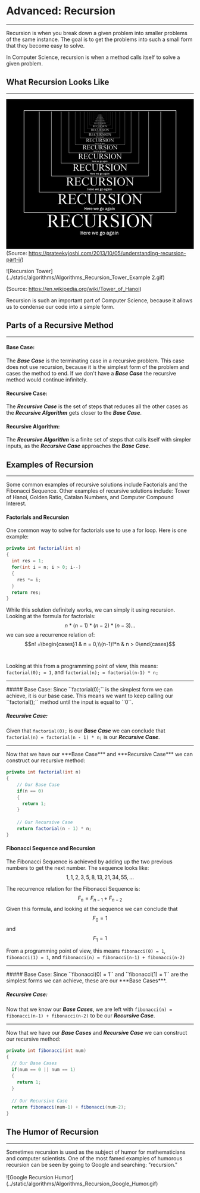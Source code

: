 # Advanced: Recursion
<hr>
Recursion is when you break down a given problem into smaller problems of the same instance. The goal is to get the problems into such a small form that they become easy to solve. 

In Computer Science, recursion is when a method calls itself to solve a given problem.

## What Recursion Looks Like
<hr>

![Recursion Example](../static/algorithms/Algorithms_Recursion_Example.jpg)
(Source: https://prateekvjoshi.com/2013/10/05/understanding-recursion-part-i/)

![Recursion Tower](../static/algorithms/Algorithms_Recursion_Tower_Example 2.gif)

(Source: https://en.wikipedia.org/wiki/Tower_of_Hanoi)

Recursion is such an important part of Computer Science, because it allows us to condense our code into a simple form.

## Parts of a Recursive Method
<hr>

#### Base Case:
The ***Base Case*** is the terminating case in a recursive problem. This case does not use recursion, because it is the simplest form of the problem and cases the method to end. If we don't have a ***Base Case*** the recursive method would continue infinitely. 

#### Recursive Case:
The ***Recursive Case*** is the set of steps that reduces all the other cases as the ***Recursive Algorithm*** gets closer to the ***Base Case***.

#### Recursive Algorithm:
The ***Recursive Algorithm*** is a finite set of steps that calls itself with simpler inputs, as the ***Recursive Case*** approaches the ***Base Case***.

## Examples of Recursion
<hr>
Some common examples of recursive solutions include Factorials and the Fibonacci Sequence. Other examples of recursive solutions include: Tower of Hanoi, Golden Ratio, Catalan Numbers, and Computer Compound Interest.

#### Factorials and Recursion
One common way to solve for factorials use to use a for loop.
Here is one example:

```Java
private int factorial(int n)
{
  int res = 1;
  for(int i = n; i > 0; i--)
  {
    res *= i;
  }
  return res;
}
```
While this solution definitely works, we can simply it using recursion.
Looking at the formula for factorials: $$n*(n-1)*(n-2)*(n-3)...$$
we can see a recurrence relation of: $$n! =\begin{cases}1 & n = 0,\\(n-1)!*n & n > 0\end{cases}$$ 
<br>
<br>
Looking at this from a programming point of view, this means:
``factorial(0); = 1``, and ``factorial(n); = factorial(n-1) * n;``
<hr>
##### Base Case:
Since ``factorial(0);`` is the simplest form we can achieve, it is our base case. This means we want to keep calling our ``factorial();`` method until the input is equal to ``0``.

##### Recursive Case:
Given that ``factorial(0);`` is our ***Base Case*** we can conclude that ``factorial(n) = factorial(n - 1) * n;`` is our ***Recursive Case***.
<hr>
Now that we have our ***Base Case*** and ***Recursive Case*** we can construct our recursive method:

```Java
private int factorial(int n)
{
    // Our Base Case
    if(n == 0)
    {
      return 1;
    }
    
    // Our Recursive Case
    return factorial(n - 1) * n;
}
```

#### Fibonacci Sequence and Recursion
The Fibonacci Sequence is achieved by adding up the two previous numbers to get the next number. The sequence looks like: $$1, 1, 2, 3, 5, 8, 13, 21, 34, 55, ...$$

The recurrence relation for the Fibonacci Sequence is: $$F_{n} = F_{n-1} + F_{n-2}$$
Given this formula, and looking at the sequence we can conclude that $$F_{0} = 1$$ and $$F_{1} = 1$$

From a programming point of view, this means ``fibonacci(0) = 1``, ``fibonacci(1) = 1``, and ``fibonacci(n) = fibonacci(n-1) + fibonacci(n-2)``

<hr>
##### Base Case:
Since ``fibonacci(0) = 1`` and ``fibonacci(1) = 1`` are the simplest forms we can achieve, these are our ***Base Cases***.

##### Recursive Case:
Now that we know our ***Base Cases***, we are left with ``fibonacci(n) = fibonacci(n-1) + fibonacci(n-2)`` to be our ***Recursive Case***.
<hr>

Now that we have our ***Base Cases*** and ***Recursive Case*** we can construct our recursive method:

```Java
private int fibonacci(int num)
{
  // Our Base Cases
  if(num == 0 || num == 1)
  {
    return 1;
  }
  
  // Our Recursive Case
  return fibonacci(num-1) + fibonacci(num-2);
}
```

## The Humor of Recursion
<hr>
Sometimes recursion is used as the subject of humor for mathematicians and computer scientists. One of the most famed examples of humorous recursion can be seen by going to Google and searching: "recursion." 
<br>
<br>
![Google Recursion Humor](../static/algorithms/Algorithms_Recursion_Google_Humor.gif)